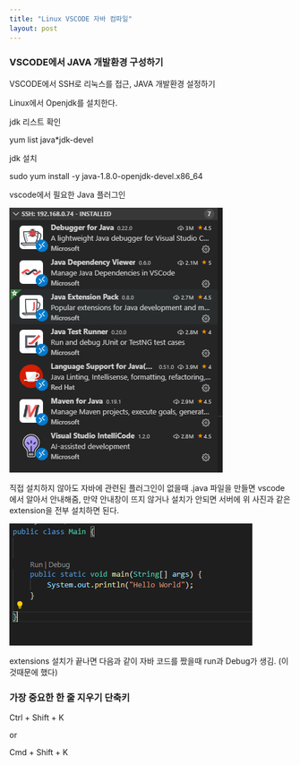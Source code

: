 ```yaml
---
title: "Linux VSCODE 자바 컴파일"
layout: post
---
```


###  VSCODE에서 JAVA 개발환경 구성하기

VSCODE에서 SSH로 리눅스를 접근, JAVA 개발환경 설정하기 



Linux에서 Openjdk를 설치한다.

 jdk 리스트 확인

yum list java*jdk-devel 

 jdk 설치

sudo yum install -y java-1.8.0-openjdk-devel.x86_64



vscode에서 필요한 Java 플러그인

![4](/img/java_plugin.PNG)
   
직접 설치하지 않아도 자바에 관련된 플러그인이 없을때 .java 파일을 만들면 vscode에서 알아서 안내해줌, 만약 안내창이 뜨지 않거나 설치가 안되면 서버에 위 사진과 같은 extension을 전부 설치하면 된다.



![5](/img/java_helloworld.PNG)

extensions 설치가 끝나면 다음과 같이 자바 코드를 짰을때 run과 Debug가 생김. (이것때문에 했다)


### 가장 중요한 한 줄 지우기 단축키

Ctrl + Shift + K

or 

Cmd +  Shift + K